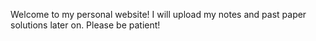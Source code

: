 Welcome to my personal website!
I will upload my notes and past paper solutions later on.
Please be patient!
